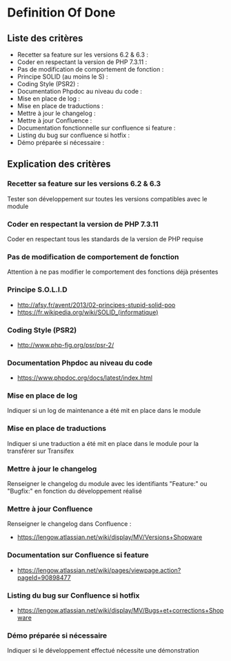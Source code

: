 # Definition Of Done #

## Liste des critères  ##
	
* Recetter sa feature sur les versions 6.2 & 6.3 :
* Coder en respectant la version de PHP 7.3.11 :
* Pas de modification de comportement de fonction :
* Principe SOLID (au moins le S) :
* Coding Style (PSR2) :
* Documentation Phpdoc au niveau du code :
* Mise en place de log :
* Mise en place de traductions :
* Mettre à jour le changelog :
* Mettre à jour Confluence :
* Documentation fonctionnelle sur confluence si feature :
* Listing du bug sur confluence si hotfix :
* Démo préparée si nécessaire :
 	
## Explication des critères ##

### Recetter sa feature sur les versions 6.2 & 6.3 ###
Tester son développement sur toutes les versions compatibles avec le module

### Coder en respectant la version de PHP 7.3.11 ###
Coder en respectant tous les standards de la version de PHP requise

### Pas de modification de comportement de fonction ###
Attention à ne pas modifier le comportement des fonctions déjà présentes

### Principe S.O.L.I.D ###
* http://afsy.fr/avent/2013/02-principes-stupid-solid-poo
* https://fr.wikipedia.org/wiki/SOLID_(informatique)

### Coding Style (PSR2) ###
* http://www.php-fig.org/psr/psr-2/

### Documentation Phpdoc au niveau du code ###
* https://www.phpdoc.org/docs/latest/index.html

### Mise en place de log ###
Indiquer si un log de maintenance a été mit en place dans le module

### Mise en place de traductions ###
Indiquer si une traduction a été mit en place dans le module pour la transférer sur Transifex

### Mettre à jour le changelog ###
Renseigner le changelog du module avec les identifiants "Feature:" ou "Bugfix:" en fonction du développement réalisé

### Mettre à jour Confluence ###
Renseigner le changelog dans Confluence :
* https://lengow.atlassian.net/wiki/display/MV/Versions+Shopware

### Documentation sur Confluence si feature ###
* https://lengow.atlassian.net/wiki/pages/viewpage.action?pageId=90898477

### Listing du bug sur Confluence si hotfix ###
* https://lengow.atlassian.net/wiki/display/MV/Bugs+et+corrections+Shopware

### Démo préparée si nécessaire ###
Indiquer si le développement effectué nécessite une démonstration 
